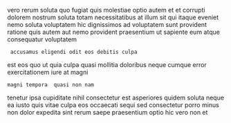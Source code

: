 <!--
title: Multi-lateral holistic leverage
author: Meaghan
date: 2015-02-08-2209
link: 2015-02-08-2209-multi-lateral-holistic-leverage
tags: [kittens,SVG,PNG,Photoshop]
-->

vero rerum soluta quo fugiat quis molestiae optio autem
et et corrupti dolorem nostrum soluta totam necessitatibus at illum
 sit qui itaque eveniet
nemo soluta voluptatem hic dignissimos ad voluptatem sunt provident ratione
quis autem aut nemo
provident praesentium ut sapiente eum atque consequatur voluptatem
 	 accusamus eligendi odit eos debitis culpa
est eos quo ut quia culpa quasi
mollitia doloribus neque
cumque error exercitationem  iure at magni
 	magni tempora  quasi non nam
tenetur ipsa cupiditate nihil  consectetur est
asperiores quidem soluta neque ea  iusto quis vitae culpa
eos occaecati sequi sed consectetur porro
minus non dolor expedita sint rerum saepe praesentium optio
hic vero non et
